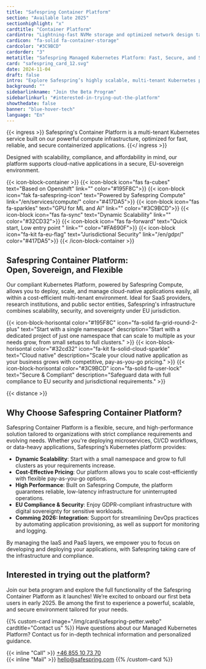 ```yaml
---
title: "Safespring Container Platform"
section: "Available late 2025"
sectionhighlight: "x"
cardtitle: "Container Platform"
cardintro: "Lightning-fast NVMe storage and optimized network design tailored for containers."
cardicon: "fa-solid fa-container-storage"
cardcolor: "#3C9BCD"
cardorder: "3"
metatitle: "Safespring Managed Kubernetes Platform: Fast, Secure, and Scalable Cloud Solutions"
card: "safespring_card_12.svg"
date: 2024-11-04
draft: false
intro: "Explore Safespring’s highly scalable, multi-tenant Kubernetes platform, designed for SaaS, research, and public sector organizations needing cost-effective, high-performance container management with EU-based security and compliance."
background: ""
sidebarlinkname: "Join the Beta Program"
sidebarlinkurl: "#interested-in-trying-out-the-platform"
showthedate: false
banner: "blue-hover-tech"
language: "En"
---
```


{{< ingress >}}
    Safespring's Container Platform is a multi-tenant Kubernetes service built on our powerful compute infrastructure, optimized for fast, reliable, and secure containerized applications. 
{{</ ingress >}}

Designed with scalability, compliance, and affordability in mind, our platform supports cloud-native applications in a secure, EU-sovereign environment.

{{< icon-block-container >}}
    {{< icon-block icon="fas fa-cubes" text="Based on Openshift" link="" color="#195F8C">}}
    {{< icon-block icon="fak fa-safespring-icon" text="Powered by Safespring Compute" link="/en/services/compute/" color="#417DA5">}}
    {{< icon-block icon="fas fa-sparkles" text="GPU for ML and AI" link="" color="#3C9BCD">}}
    {{< icon-block icon="fas fa-sync" text="Dynamic Scalability" link="" color="#32CD32">}}
    {{< icon-block icon="fas fa-forward" text="Quick start, Low entry point " link="" color="#FA690F">}}
    {{< icon-block icon="fa-kit fa-eu-flag" text="Jurisdictional Security" link="/en/gdpr/" color="#417DA5">}}
{{< /icon-block-container >}}

## Safespring Container Platform: <br>Open, Sovereign, and Flexible

Our compliant Kubernetes Platform, powered by Safespring Compute, allows you to deploy, scale, and manage cloud-native applications easily, all within a cost-efficient multi-tenant environment. Ideal for SaaS providers, research institutions, and public sector entities, Safespring's infrastructure combines scalability, security, and sovereignty under EU jurisdiction.

{{< icon-block-horisontal color="#195F8C" icon="fa-solid fa-grid-round-2-plus" text="Start with a single namespace" description="Start with a dedicated project of just one namespace that can scale to multiple as your needs grow, from small setups to full clusters." >}}
{{< icon-block-horisontal color="#32cd32" icon="fa-kit fa-solid-cloud-sparkle" text="Cloud native" description="Scale your cloud native application as your business grows with competitive, pay-as-you-go pricing." >}}
{{< icon-block-horisontal color="#3C9BCD" icon="fa-solid fa-user-lock" text="Secure & Compliant" description="Safeguard data with full compliance to EU security and jurisdictional requirements." >}}

{{< distance >}}

## Why Choose Safespring Container Platform?

Safespring Container Platform is a flexible, secure, and high-performance solution tailored to organizations with strict compliance requirements and evolving needs. Whether you're deploying microservices, CI/CD workflows, or data-heavy applications, Safespring’s Kubernetes platform provides:

- **Dynamic Scalability**: Start with a small namespace and grow to full clusters as your requirements increase.
- **Cost-Effective Pricing**: Our platform allows you to scale cost-efficiently with flexible pay-as-you-go options.
- **High Performance**: Built on Safespring Compute, the platform guarantees reliable, low-latency infrastructure for uninterrupted operations.
- **EU Compliance & Security**: Enjoy GDPR-compliant infrastructure with digital sovereignty for sensitive workloads.
- **Comming 2026: Integration**: Support for streamlining DevOps practices by automating application provisioning, as well as support for monitoring and logging.

By managing the IaaS and PaaS layers, we empower you to focus on developing and deploying your applications, with Safespring taking care of the infrastructure and compliance.

## Interested in trying out the platform?

Join our beta program and explore the full functionality of the Safespring Container Platform as it launches! We’re excited to onboard our first beta users in early 2025. Be among the first to experience a powerful, scalable, and secure environment tailored for your needs.

{{% custom-card image="/img/card/safespring-petter.webp" cardtitle="Contact us" %}}
Have questions about our Managed Kubernetes Platform? Contact us for in-depth technical information and personalized guidance.

{{< inline "Call" >}} [+46 855 10 73 70](tel:+46855107370)  
{{< inline "Mail" >}} [hello@safespring.com](mailto:hello@safespring.com)
{{% /custom-card %}}